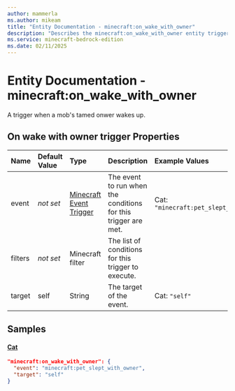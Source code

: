 ```yaml
---
author: mammerla
ms.author: mikeam
title: "Entity Documentation - minecraft:on_wake_with_owner"
description: "Describes the minecraft:on_wake_with_owner entity trigger"
ms.service: minecraft-bedrock-edition
ms.date: 02/11/2025 
---
```


# Entity Documentation - minecraft:on_wake_with_owner

A trigger when a mob's tamed onwer wakes up.


## On wake with owner trigger Properties

|Name       |Default Value |Type |Description |Example Values |
|:----------|:-------------|:----|:-----------|:------------- |
| event | *not set* | [Minecraft Event Trigger](../Definitions/NestedTables/triggers.md) | The event to run when the conditions for this trigger are met. | Cat: `"minecraft:pet_slept_with_owner"` | 
| filters | *not set* | Minecraft filter | The list of conditions for this trigger to execute. |  | 
| target | self | String | The target of the event. | Cat: `"self"` | 

## Samples

#### [Cat](https://github.com/Mojang/bedrock-samples/tree/preview/behavior_pack/entities/cat.json)


```json
"minecraft:on_wake_with_owner": {
  "event": "minecraft:pet_slept_with_owner",
  "target": "self"
}
```
